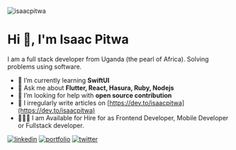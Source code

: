 <p align="left"> <img src="https://komarev.com/ghpvc/?username=isaacpitwa" alt="isaacpitwa" /> </p>

<h1>Hi 👋, I'm Isaac Pitwa</h1>
<p>I am a full stack developer from Uganda (the pearl of Africa). Solving problems using software.</p>


- 🌱  I’m currently learning **SwiftUI**
- 💬  Ask me about **Flutter, React, Hasura, Ruby, Nodejs**
- 🤝  I’m looking for help with **open source contribution**
- 📝  I irregularly write articles on [https://dev.to/isaacpitwa](https://dev.to/isaacpitwa)
- 🧑🏾‍💻  I am Available for Hire for as Frontend Developer, Mobile Developer or  Fullstack developer.

[![linkedin](https://img.shields.io/badge/linkedin-0A66C2?style=for-the-badge&logo=linkedin&logoColor=white)](https://linkedin.com/in/isaac-pitwa)
[![portfolio](https://img.shields.io/badge/my_portfolio-ffc01d?style=for-the-badge&logo=ko-fi&logoColor=white)](https://www.isaacpitwa.com/)
[![twitter](https://img.shields.io/badge/twitter-1DA1F2?style=for-the-badge&logo=twitter&logoColor=white)](https://twitter.com/isaacpitwa)
